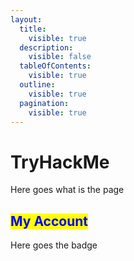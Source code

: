 ```yaml
---
layout:
  title:
    visible: true
  description:
    visible: false
  tableOfContents:
    visible: true
  outline:
    visible: true
  pagination:
    visible: true
---
```


# TryHackMe

Here goes what is the page

## <mark style="color:blue;">My Account</mark>

Here goes the badge

